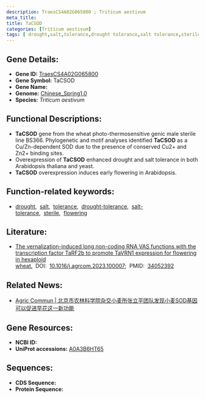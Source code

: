 ```yaml
---
description: TraesCS4A02G065800 ; Triticum aestivum
meta_title:
title: TaCSOD
categories: [Triticum aestivum]
tags: [ drought,salt,tolerance,drought tolerance,salt tolerance,sterile,flowering ]
---
```


## Gene Details:
- **Gene ID:**	[TraesCS4A02G065800](https://ensembl.gramene.org/Triticum_aestivum/Gene/Summary?g=TraesCS4A02G065800)
- **Gene Symbol:** TaCSOD
- **Gene Name:** 
- **Genome:** [Chinese_Spring1.0](https://ensembl.gramene.org/Triticum_aestivum/Info/Index)
- **Species:** *Triticum aestivum*

## Functional Descriptions:
   - **TaCSOD** gene from the wheat photo-thermosensitive genic male sterile line BS366. Phylogenetic and motif analyses identified **TaCSOD** as a Cu/Zn-dependent SOD due to the presence of conserved Cu2+ and Zn2+ binding sites.
   - Overexpression of **TaCSOD** enhanced drought and salt tolerance in both Arabidopsis thaliana and yeast.
   - **TaCSOD** overexpression induces early flowering in Arabidopsis.

## Function-related keywords:
   - [drought](/tags/drought/),&nbsp;&nbsp;[salt](/tags/salt/),&nbsp;&nbsp;[tolerance](/tags/tolerance/),&nbsp;&nbsp;[drought-tolerance](/tags/drought-tolerance/),&nbsp;&nbsp;[salt-tolerance](/tags/salt-tolerance/),&nbsp;&nbsp;[sterile](/tags/sterile/),&nbsp;&nbsp;[flowering](/tags/flowering/)

## Literature:
   - [The vernalization-induced long non-coding RNA VAS functions with the transcription factor TaRF2b to promote TaVRN1 expression for flowering in hexaploid wheat.]( https://www.sciencedirect.com/science/article/pii/S2949798123000078)&nbsp;&nbsp;DOI:&nbsp;&nbsp;[10.1016/j.agrcom.2023.100007](https://www.sciencedirect.com/science/article/pii/S2949798123000078);&nbsp;&nbsp;PMID:&nbsp;&nbsp;[34052392](https://pubmed.ncbi.nlm.nih.gov/34052392/)

## Related News:
   - [Agric Commun | 北京市农林科学院杂交小麦所张立平团队发现小麦SOD基因可以促进早花这一新功能](https://mp.weixin.qq.com/s?__biz=MzIyOTY2NDYyNQ==&mid=2247580007&idx=5&sn=961ce86f7d44336f8869121811a6960a&chksm=e97953bf48048a9d2b7971459890ea84251c0d31ce3605c1f021c4d977cab07dd9c8299fbd61&scene=27#wechat_redirect)

## Gene Resources:
- **NCBI ID:**  [](https://www.ncbi.nlm.nih.gov/gene/?term=)
- **UniProt accessions:** [A0A3B6HT65](https://www.uniprot.org/uniprotkb/A0A3B6HT65/entry)



## Sequences:
- **CDS Sequence:**
- **Protein Sequence:**
